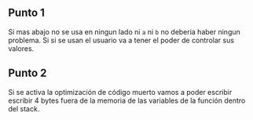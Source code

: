 ## Punto 1 
Si mas abajo no se usa en ningun lado ni `a` ni `b` no deberia haber ningun problema. Si si se usan el usuario va a tener el poder de controlar sus valores.


## Punto 2 
Si se activa la optimización de código muerto vamos a poder escribir escribir 4 bytes fuera de la memoria de las variables de la función dentro del stack. 

